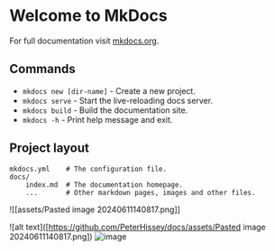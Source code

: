 # Welcome to MkDocs

For full documentation visit [mkdocs.org](https://www.mkdocs.org).

## Commands

* `mkdocs new [dir-name]` - Create a new project.
* `mkdocs serve` - Start the live-reloading docs server.
* `mkdocs build` - Build the documentation site.
* `mkdocs -h` - Print help message and exit.

## Project layout

    mkdocs.yml    # The configuration file.
    docs/
        index.md  # The documentation homepage.
        ...       # Other markdown pages, images and other files.

![[assets/Pasted image 20240611140817.png]]

![alt text]([https://github.com/PeterHissey/docs/assets/Pasted image 20240611140817.png])
![image](https://github.com/PeterHissey/peterhissey.github.io/assets/127337768/4af28428-c64e-482c-9590-9b49a1bd06f6)
